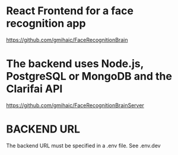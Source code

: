 # React Frontend for a face recognition app
https://github.com/gmihaic/FaceRecognitionBrain

# The backend uses Node.js, PostgreSQL or MongoDB and the Clarifai API
https://github.com/gmihaic/FaceRecognitionBrainServer

# BACKEND URL
The backend URL must be specified in a .env file. See .env.dev